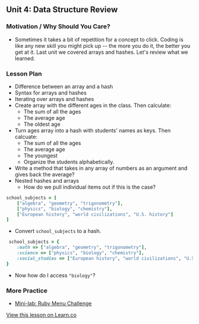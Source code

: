 ## Unit 4: Data Structure Review

### Motivation / Why Should You Care?
+ Sometimes it takes a bit of repetition for a concept to click. Coding is like any new skill you might pick up -- the more you do it, the better you get at it. Last unit we covered arrays and hashes. Let's review what we learned.

### Lesson Plan
+ Difference between an array and a hash
+ Syntax for arrays and hashes
+ Iterating over arrays and hashes
+ Create array with the different ages in the class. Then calculate:
  + The sum of all the ages
  + The average age
  + The oldest age
+ Turn ages array into a hash with students' names as keys. Then calcuate:
  + The sum of all the ages
  + The average age
  + The youngest
  + Organize the students alphabetically.
+ Write a method that takes in any array of numbers as an argument and gives back the average?
+ Nested hashes and arrays
  + How do we pull individual items out if this is the case?
```ruby
school_subjects = [
	["algebra", "geometry", "trigonometry"],
	["physics", "biology", "chemistry"],
	["European history", "world civilizations", "U.S. history"]
]
```
  + Convert `school_subjects` to a hash.
```ruby
 school_subjects = {
	:math => ["algebra", "geometry", "trigonometry"],
	:science => ["physics", "biology", "chemistry"],
	:social_studies => ["European history", "world civilizations", "U.S. history"]
}
```
  + Now how do I access `"biology"`?

### More Practice
+ [Mini-lab: Ruby Menu Challenge](https://github.com/learn-co-curriculum/hs-ruby-menu-challenge)

<a href='https://learn.co/lessons/hs-ruby1-teachers-guide-data-structure-review' data-visibility='hidden'>View this lesson on Learn.co</a>
